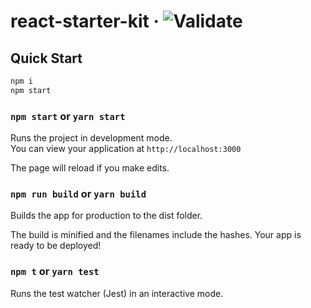 # react-starter-kit &middot; ![Validate](https://github.com/7h1b0/react-starter-kit/workflows/Validate/badge.svg)

## Quick Start

```bash
npm i
npm start
```

### `npm start` or `yarn start`

Runs the project in development mode.  
You can view your application at `http://localhost:3000`

The page will reload if you make edits.

### `npm run build` or `yarn build`

Builds the app for production to the dist folder.

The build is minified and the filenames include the hashes.
Your app is ready to be deployed!

### `npm t` or `yarn test`

Runs the test watcher (Jest) in an interactive mode.
